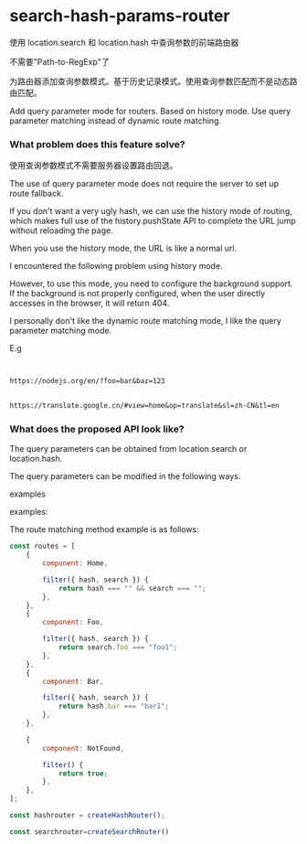 # search-hash-params-router

使用 location.search 和 location.hash 中查询参数的前端路由器

不需要"Path-to-RegExp"了

为路由器添加查询参数模式。基于历史记录模式。使用查询参数匹配而不是动态路由匹配。

Add query parameter mode for routers. Based on history mode. Use query parameter matching instead of dynamic route matching.

### What problem does this feature solve?

使用查询参数模式不需要服务器设置路由回退。

The use of query parameter mode does not require the server to set up route fallback.

If you don't want a very ugly hash, we can use the history mode of routing, which makes full use of the history.pushState API to complete the URL jump without reloading the page.

When you use the history mode, the URL is like a normal url.

I encountered the following problem using history mode.

However, to use this mode, you need to configure the background support.
If the background is not properly configured, when the user directly accesses in the browser, it will return 404.

I personally don't like the dynamic route matching mode, I like the query parameter matching mode.

E.g

```txt


https://nodejs.org/en/?foo=bar&baz=123


https://translate.google.cn/#view=home&op=translate&sl=zh-CN&tl=en

```

### What does the proposed API look like?


The query parameters can be obtained from location.search or location.hash.


The query parameters can be modified in the following ways.



examples


examples:



The route matching method example is as follows:

```js
const routes = [
    {
        component: Home,

        filter({ hash, search }) {
            return hash === "" && search === "";
        },
    },
    {
        component: Foo,

        filter({ hash, search }) {
            return search.foo === "foo1";
        },
    },
    {
        component: Bar,

        filter({ hash, search }) {
            return hash.bar === "bar1";
        },
    },

    {
        component: NotFound,

        filter() {
            return true;
        },
    },
];

const hashrouter = createHashRouter();

const searchrouter=createSearchRouter()
```

